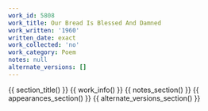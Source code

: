 ```yaml
---
work_id: 5808
work_title: Our Bread Is Blessed And Damned
work_written: '1960'
written_date: exact
work_collected: 'no'
work_category: Poem
notes: null
alternate_versions: []
---
```


{{ section_title() }}
{{ work_info() }}
{{ notes_section() }}
{{ appearances_section() }}
{{ alternate_versions_section() }}